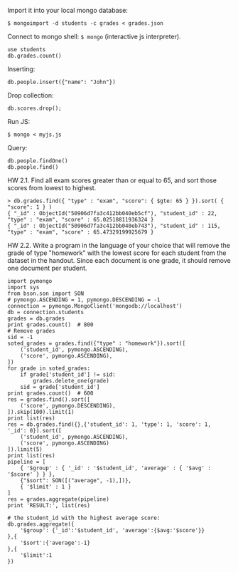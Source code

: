 Import it into your local mongo database:

    $ mongoimport -d students -c grades < grades.json

Connect to mongo shell: ``$ mongo`` (interactive js interpreter).

    use students
    db.grades.count()
    
Inserting:

    db.people.insert({"name": "John"})
    
Drop collection:

    db.scores.drop();
    
Run JS:

    $ mongo < myjs.js
    
Query:

    db.people.findOne()
    db.people.find()

HW 2.1. Find all exam scores greater than or equal to 65, and sort those scores from lowest to highest.

    > db.grades.find({ "type" : "exam", "score": { $gte: 65 } }).sort( { "score": 1 } )
    { "_id" : ObjectId("50906d7fa3c412bb040eb5cf"), "student_id" : 22, "type" : "exam", "score" : 65.02518811936324 }
    { "_id" : ObjectId("50906d7fa3c412bb040eb743"), "student_id" : 115, "type" : "exam", "score" : 65.47329199925679 }

HW 2.2. Write a program in the language of your choice that will remove the grade of type "homework" with the lowest score for each student from the dataset in the handout. Since each document is one grade, it should remove one document per student.

    import pymongo
    import sys
    from bson.son import SON
    # pymongo.ASCENDING = 1, pymongo.DESCENDING = -1
    connection = pymongo.MongoClient('mongodb://localhost')
    db = connection.students
    grades = db.grades
    print grades.count()  # 800
    # Remove grades
    sid = -1
    soted_grades = grades.find({"type" : "homework"}).sort([
    	('student_id', pymongo.ASCENDING),
    	('score', pymongo.ASCENDING),
    ])
    for grade in soted_grades:
    	if grade['student_id'] != sid:
    		grades.delete_one(grade)
    	sid = grade['student_id']
    print grades.count()  # 600
    res = grades.find().sort([
    	('score', pymongo.DESCENDING),
    ]).skip(100).limit(1)
    print list(res)
    res = db.grades.find({},{'student_id': 1, 'type': 1, 'score': 1, '_id': 0}).sort([
    	('student_id', pymongo.ASCENDING),
    	('score', pymongo.ASCENDING)
    ]).limit(5)
    print list(res)
    pipeline = [
    	{ '$group' : { '_id' : '$student_id', 'average' : { '$avg' : '$score' } } },
    	{"$sort": SON([("average", -1),])},
    	{ '$limit' : 1 }
    ]
    res = grades.aggregate(pipeline)
    print 'RESULT:', list(res)
    
    # the student_id with the highest average score:
    db.grades.aggregate({
        '$group': {'_id':'$student_id', 'average':{$avg:'$score'}}
    },{
        '$sort':{'average':-1}
    },{
        '$limit':1
    })
